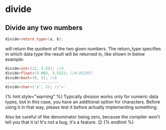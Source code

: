 # divide

## Divide any two numbers

```cpp
divide<return_type>(a, b);
```

will return the quotient of the two given numbers. The return\_type specifies in which data type the result will be returned in, like shown in below example:&#x20;

```cpp
divide<int>(12, 3.53); //4
divide<float>(3.002, 3.522); //0.852357
divide<bool>(0, 2); //0
------------------------
divide<char>('z', 2); //'='
```

{% hint style="warning" %}
Typically division works only for numeric data types, but in this case, you have an additional option for characters. Before using it in that way, please test it before actually implementing something.&#x20;

Also be careful of the denominator being zero, because the compiler won't tell you that it is! It's not a bug, it's a feature.  :wink:
{% endhint %}
